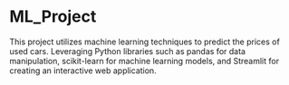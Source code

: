 # ML_Project
This project utilizes machine learning techniques to predict the prices of used cars. Leveraging Python libraries such as pandas for data manipulation, scikit-learn for machine learning models, and Streamlit for creating an interactive web application.
